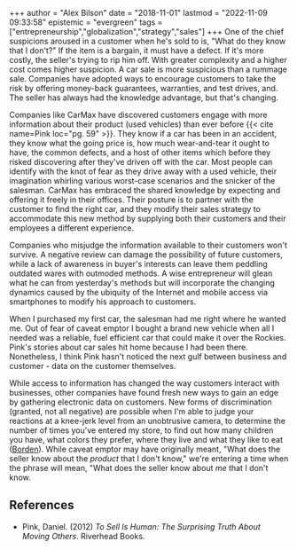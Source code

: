 +++
author = "Alex Bilson"
date = "2018-11-01"
lastmod = "2022-11-09 09:33:58"
epistemic = "evergreen"
tags = ["entrepreneurship","globalization","strategy","sales"]
+++
One of the chief suspicions aroused in a customer when he's sold to is, "What do they know that I don't?"  If the item is a bargain, it must have a defect.  If it's more costly, the seller's trying to rip him off.  With greater complexity and a higher cost comes higher suspicion.  A car sale is more suspicious than a rummage sale.  Companies have adopted ways to encourage customers to take the risk by offering money-back guarantees, warranties, and test drives, and.  The seller has always had the knowledge advantage, but that's changing.

Companies like CarMax have discovered customers engage with more information about their product (used vehicles) than ever before {{< cite name=Pink loc="pg. 59" >}}.  They know if a car has been in an accident, they know what the going price is, how much wear-and-tear it ought to have, the common defects, and a host of other items which before they risked discovering after they've driven off with the car.  Most people can identify with the knot of fear as they drive away with a used vehicle, their imagination whirling various worst-case scenarios and the snicker of the salesman.  CarMax has embraced the shared knowledge by expecting and offering it freely in their offices.  Their posture is to partner with the customer to find the right car, and they modify their sales strategy to accommodate this new method by supplying both their customers and their employees a different experience.

Companies who misjudge the information available to their customers won't survive.  A negative review can damage the possibility of future customers, while a lack of awareness in buyer's interests can leave them peddling outdated wares with outmoded methods.  A wise entrepreneur will glean what he can from yesterday's methods but will incorporate the changing dynamics caused by the ubiquity of the Internet and mobile access via smartphones to modify his approach to customers.

When I purchased my first car, the salesman had me right where he wanted me.  Out of fear of caveat emptor I bought a brand new vehicle when all I needed was a reliable, fuel efficient car that could make it over the Rockies.  Pink's stories about car sales hit home because I had been there.  Nonetheless, I think Pink hasn't noticed the next gulf between business and customer - data on the customer themselves.

While access to information has changed the way customers interact with businesses, other companies have found fresh new ways to gain an edge by gathering electronic data on customers.  New forms of discrimination (granted, not all negative) are possible when I'm able to judge your reactions at a knee-jerk level from an unobtrusive camera, to determine the number of times you've entered my store, to find out how many children you have, what colors they prefer, where they live and what they like to eat ([Borden](http://engage.kcura.com/internet-of-things-data-ethics-in-a-connected-world-recorded-webinar?utm_campaign=Internal%20Emails%20to%20All%20kCura%20from%20Communication&utm_source=hs_email&utm_medium=email&utm_content=52243991&_hsenc=p2ANqtz--L8diHz72Z2k_Hkb5aH0Byha3KQF7zG6XnlcOJSiFYbZ0c2BSzedE7YatNxVJKdwI963O1pqN1yu6aUwpdc34ltdCi8A&_hsmi=52243991)).  While caveat emptor may have originally meant, "What does the seller know about the _product_ that I don't know," we're entering a time when the phrase will mean, "What does the seller know about _me_ that I don't know.

## References

- Pink, Daniel. (2012) _To Sell Is Human: The Surprising Truth About Moving Others_. Riverhead Books.
